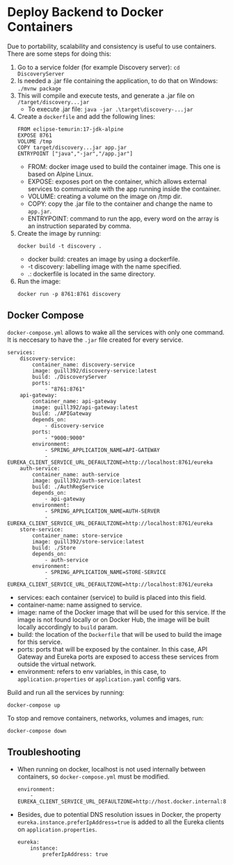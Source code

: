 # Deploy Backend to Docker Containers

Due to portability, scalability and consistency is useful to use containers. There are some steps for doing this:

1. Go to a service folder (for example Discovery server): 
    ```cd DiscoveryServer```
2. Is needed a .jar file containing the application, to do that on Windows: 
    ```./mvnw package``` 
3. This will compile and execute tests, and generate a .jar file on `/target/discovery...jar`
    - To execute .jar file:
        ```java -jar .\target\discovery-...jar```
4. Create a `dockerfile` and add the following lines:
    ```
    FROM eclipse-temurin:17-jdk-alpine
    EXPOSE 8761
    VOLUME /tmp
    COPY target/discovery...jar app.jar
    ENTRYPOINT ["java","-jar","/app.jar"]
    ```
    - FROM: docker image used to build the container image. This one is based on Alpine Linux.
    - EXPOSE: exposes port on the container, which allows external services to communicate with the app running inside the container.
    - VOLUME: creating a volume on the image on /tmp dir.
    - COPY: copy the .jar file to the container and change the name to `app.jar`.
    - ENTRYPOINT: command to run the app, every word on the array is an instruction separated by comma.
5. Create the image by running:
    ```
    docker build -t discovery .
    ```
    - docker build: creates an image by using a dockerfile.
    - -t discovery: labelling image with the name specified.
    - .: dockerfile is located in the same directory.
6. Run the image:
    ```
    docker run -p 8761:8761 discovery
    ```
## Docker Compose
`docker-compose.yml` allows to wake all the services with only one command. It is neccesary to have the `.jar` file created for every service. 
```
services:
    discovery-service:
        container_name: discovery-service
        image: guill392/discovery-service:latest
        build: ./DiscoveryServer
        ports:
            - "8761:8761"
    api-gateway:
        container_name: api-gateway
        image: guill392/api-gateway:latest
        build: ./APIGateway
        depends_on:
            - discovery-service
        ports:
            - "9000:9000"
        environment:
            - SPRING_APPLICATION_NAME=API-GATEWAY
            - EUREKA_CLIENT_SERVICE_URL_DEFAULTZONE=http://localhost:8761/eureka
    auth-service:
        container_name: auth-service
        image: guill392/auth-service:latest
        build: ./AuthRegService
        depends_on:
            - api-gateway
        environment:
            - SPRING_APPLICATION_NAME=AUTH-SERVER
            - EUREKA_CLIENT_SERVICE_URL_DEFAULTZONE=http://localhost:8761/eureka
    store-service:
        container_name: store-service
        image: guill392/store-service:latest
        build: ./Store
        depends_on:
            - auth-service
        environment:
            - SPRING_APPLICATION_NAME=STORE-SERVICE
            - EUREKA_CLIENT_SERVICE_URL_DEFAULTZONE=http://localhost:8761/eureka
```
- services: each container (service) to build is placed into this field.
- container-name: name assigned to service.
- image:  name of the Docker image that will be used for this service. If the image is not found locally or on Docker Hub, the image will be built locally accordingly to `build` param.
- build: the location of the `Dockerfile` that will be used to build the image for this service.
- ports: ports that will be exposed by the container. In this case, API Gateway and Eureka ports are exposed to access these services from outside the virtual network.
- environment: refers to env variables, in this case, to `application.properties` or `application.yaml` config vars.

Build and run all the services by running:
```
docker-compose up
```
To stop and remove containers, networks, volumes and images, run:
```
docker-compose down
```
## Troubleshooting
- When running on docker, localhost is not used internally between containers, so `docker-compose.yml` must be modified. 
    ```
    environment:
        - EUREKA_CLIENT_SERVICE_URL_DEFAULTZONE=http://host.docker.internal:8761/eureka
    ```
- Besides, due to potential DNS resolution issues in Docker, the property `eureka.instance.preferIpAddress=true` is added to all the Eureka clients on `application.properties`.
    ```
    eureka:
        instance:
            preferIpAddress: true
    ```